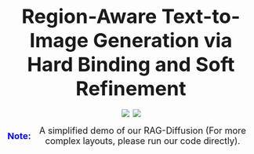 <div>
  <div>
    <div style="display: flex; justify-content: center; align-items: center; text-align: center; font-size: 40px;">
      <b>Region-Aware Text-to-Image Generation via Hard Binding and Soft Refinement</b>
    </div>
    <br>
    <div style="display: flex; justify-content: center; align-items: center;">
        <a href="https://arxiv.org/pdf/2411.06558"><img  src="https://img.shields.io/static/v1?label=Tech%20Report&message=RAG&color=green"></a> &ensp;
        <!-- <a href="https://github.com/NJU-PCALab/RAG-Diffusion"><img  src="https://img.shields.io/static/v1?label=Official%20Website&message=RAG&color=blue"></a> &ensp; -->
        <a href="https://github.com/NJU-PCALab/RAG-Diffusion"><img  src="https://img.shields.io/static/v1?label=Code&message=RAG&color=red"></a> 
    </div>
    <br>
    <div style="display: flex; justify-content: center; align-items: center; text-align: center; font-size: 18px;">
      <strong style="color: blue; font-weight: bold;">Note: </strong>A simplified demo of our RAG-Diffusion (For more complex layouts, please run our code directly).
      <!-- currently featuring text-to-image functionality. -->
       <!-- Stay tuned for the upcoming repainting feature. -->
    </div>
    <br>
    <!-- <div style="display: flex; justify-content: center; align-items: center; text-align: center; font-size: 20px;">
      <strong style="color: purple; font-weight: bold;">HB_replace: </strong> The times of hard binding
    </div>
    <div style="display: flex; justify-content: center; align-items: center; text-align: center; font-size: 20px;">
      <strong style="color: purple; font-weight: bold;">SR_delta: </strong> Fusion strength of image latent and regional-aware local latent
    </div> -->
  </div>
  
</div>

